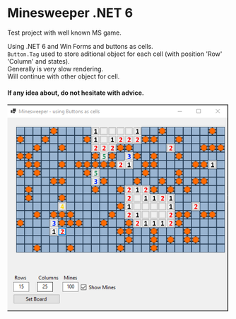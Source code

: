<h1>Minesweeper .NET 6</h1>
<p>
    Test project with well known MS game.
</p>

<p>
    Using .NET 6 and Win Forms and buttons as cells. <br />
    <code>Button.Tag</code> used to store aditional object for each cell (with position 'Row' 'Column' and states).<br />
    Generally is very slow rendering.<br />
    Will continue with other object for cell.<br />
     
    

</p>
<h4>If any idea about, do not hesitate with advice.</h4>


<img width="500" src="Resources/Screenshot 2022-06-12 130727.png" />